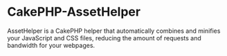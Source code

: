 CakePHP-AssetHelper
===================

AssetHelper is a CakePHP helper that automatically combines and minifies your JavaScript and CSS files, reducing the amount of requests and bandwidth for your webpages.
